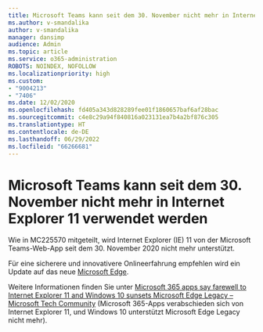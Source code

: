 ```yaml
---
title: Microsoft Teams kann seit dem 30. November nicht mehr in Internet Explorer 11 verwendet werden
ms.author: v-smandalika
author: v-smandalika
manager: dansimp
audience: Admin
ms.topic: article
ms.service: o365-administration
ROBOTS: NOINDEX, NOFOLLOW
ms.localizationpriority: high
ms.custom:
- "9004213"
- "7406"
ms.date: 12/02/2020
ms.openlocfilehash: fd405a343d828289fee01f1860657baf6af28bac
ms.sourcegitcommit: c4e8c29a94f840816a023131ea7b4a2bf876c305
ms.translationtype: HT
ms.contentlocale: de-DE
ms.lasthandoff: 06/29/2022
ms.locfileid: "66266681"
---
```

# <a name="microsoft-teams-will-stop-working-on-internet-explorer-11-from-nov-30th"></a>Microsoft Teams kann seit dem 30. November nicht mehr in Internet Explorer 11 verwendet werden

Wie in MC225570 mitgeteilt, wird Internet Explorer (IE) 11 von der Microsoft Teams-Web-App seit dem 30. November 2020 nicht mehr unterstützt. 

Für eine sicherere und innovativere Onlineerfahrung empfehlen wird ein Update auf das neue [Microsoft Edge](https://www.microsoft.com/edge). 

Weitere Informationen finden Sie unter [Microsoft 365 apps say farewell to Internet Explorer 11 and Windows 10 sunsets Microsoft Edge Legacy – Microsoft Tech Community](https://techcommunity.microsoft.com/t5/microsoft-365-blog/microsoft-365-apps-say-farewell-to-internet-explorer-11-and/ba-p/1591666) (Microsoft 365-Apps verabschieden sich von Internet Explorer 11, und Windows 10 unterstützt Microsoft Edge Legacy nicht mehr).

